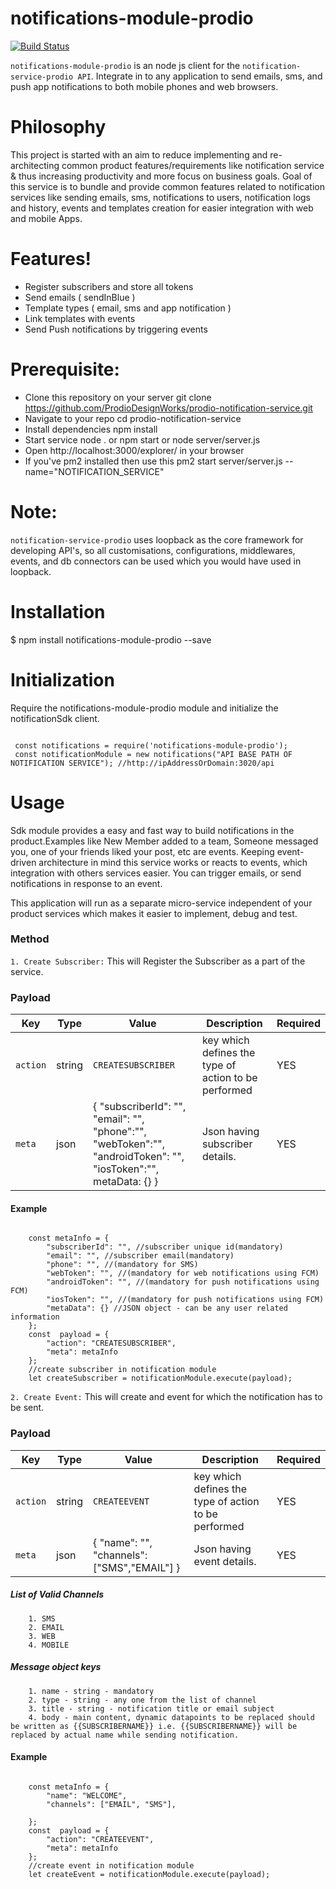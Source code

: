 
  

  

  

# notifications-module-prodio

  

  

  

[![Build Status](https://travis-ci.org/joemccann/dillinger.svg?branch=master)](https://travis-ci.org/joemccann/dillinger)

  

  

  

`notifications-module-prodio` is an  node js client for the  `notification-service-prodio API`. Integrate in to any application to send emails, sms, and push app notifications to both mobile phones and web browsers.

  

  

  

# Philosophy

  

  

This project is started with an aim to reduce implementing and re-architecting common product features/requirements like notification service & thus increasing productivity and more focus on business goals. Goal of this service is to bundle and provide common features related to notification services like sending emails, sms, notifications to users, notification logs and history, events and templates creation for easier integration with web and mobile Apps.

  

  

  

# Features!
  
* Register subscribers and store all tokens
* Send emails ( sendInBlue )
* Template types ( email, sms and app notification )
* Link templates with events
* Send Push notifications by triggering events

# Prerequisite:
 * Clone this repository on your server git clone https://github.com/ProdioDesignWorks/prodio-notification-service.git
 * Navigate to your repo cd prodio-notification-service
 * Install dependencies npm install
 * Start service node . or npm start or node server/server.js
 * Open http://localhost:3000/explorer/ in your browser
 * If you've pm2 installed then use this pm2 start server/server.js --name="NOTIFICATION_SERVICE"

# Note:
`notification-service-prodio` uses loopback as the core framework for developing API's, so all customisations, configurations, middlewares, events, and db connectors can be used which you would have used in loopback.

# Installation

$ npm install notifications-module-prodio --save

  
# Initialization 
Require the notifications-module-prodio module and initialize the notificationSdk client.
```JSX

 const notifications = require('notifications-module-prodio');
 const notificationModule = new notifications("API BASE PATH OF NOTIFICATION SERVICE"); //http://ipAddressOrDomain:3020/api
 ``` 

# Usage

  

  

Sdk module provides a easy and fast way to build notifications in the product.Examples like New Member added to a team, Someone messaged you, one of your friends liked your post, etc are events. Keeping event-driven architecture in mind this service works or reacts to events, which integration with others services easier. You can trigger emails, or send notifications in response to an event.

  

This application will run as a separate micro-service independent of your product services which makes it easier to implement, debug and test.


### Method

`1. Create Subscriber:`
 This will Register the Subscriber as a part of the service.


### Payload

| Key | Type | Value | Description | Required |
| --- | ---- | ----- | ----------- | -------- |
| `action` | string | `CREATESUBSCRIBER` | key which defines the type of action to be performed | YES |
| `meta` | json | { "subscriberId": "", "email": "", "phone":"", "webToken":"", "androidToken": "", "iosToken":"", metaData: {} } | Json having subscriber details. | YES |


#### Example

```JSX

	const metaInfo = {
		"subscriberId": "", //subscriber unique id(mandatory)
		"email": "", //subscriber email(mandatory)
		"phone": "", //(mandatory for SMS)
		"webToken": "", //(mandatory for web notifications using FCM)
		"androidToken": "", //(mandatory for push notifications using FCM)
		"iosToken": "", //(mandatory for push notifications using FCM)
		"metaData": {} //JSON object - can be any user related information
	};
	const  payload = {
		"action": "CREATESUBSCRIBER",
		"meta": metaInfo
	};
	//create subscriber in notification module
	let createSubscriber = notificationModule.execute(payload);

```

`2. Create Event:`
 This will create and event for which the notification has to be sent.


### Payload

| Key | Type | Value | Description | Required |
| --- | ---- | ----- | ----------- | -------- |
| `action` | string | `CREATEEVENT` | key which defines the type of action to be performed | YES |
| `meta` | json | { "name": "", "channels": ["SMS","EMAIL"] } | Json having event details. | YES |


##### List of Valid Channels
		1. SMS
		2. EMAIL
		3. WEB
		4. MOBILE

##### Message object keys
		1. name - string - mandatory
		2. type - string - any one from the list of channel
		3. title - string - notification title or email subject
		4. body - main content, dynamic datapoints to be replaced should be written as {{SUBSCRIBERNAME}} i.e. {{SUBSCRIBERNAME}} will be replaced by actual name while sending notification.


#### Example

```JSX

	const metaInfo = {
		"name": "WELCOME",
		"channels": ["EMAIL", "SMS"],

	};
	const  payload = {
		"action": "CREATEEVENT",
		"meta": metaInfo
	};
	//create event in notification module
	let createEvent = notificationModule.execute(payload);

```

